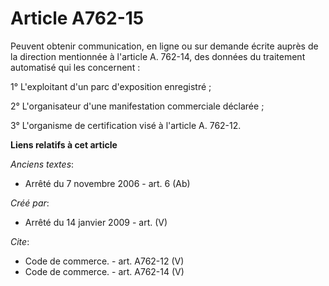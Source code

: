 # Article A762-15

Peuvent obtenir communication, en ligne ou sur demande écrite auprès de la direction mentionnée à l'article A. 762-14, des
données du traitement automatisé qui les concernent : 

1° L'exploitant d'un parc d'exposition enregistré ; 

2° L'organisateur d'une manifestation commerciale déclarée ; 

3° L'organisme de certification visé à l'article A. 762-12.

**Liens relatifs à cet article**

_Anciens textes_:

  - Arrêté du 7 novembre 2006 - art. 6 (Ab)

_Créé par_:

  - Arrêté du 14 janvier 2009 - art. (V)

_Cite_:

  - Code de commerce. - art. A762-12 (V)
  - Code de commerce. - art. A762-14 (V)

